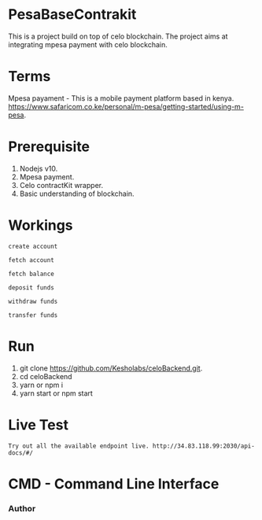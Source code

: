 # PesaBaseContrakit
  This is a project build on top of celo blockchain. The project aims at integrating mpesa payment with celo blockchain.

# Terms
  Mpesa payament - This is a mobile payment platform based in kenya. https://www.safaricom.co.ke/personal/m-pesa/getting-started/using-m-pesa.

# Prerequisite
1. Nodejs v10.
2. Mpesa payment.
3. Celo contractKit wrapper.
4. Basic understanding of blockchain.

# Workings
    create account

    fetch account

    fetch balance

    deposit funds

    withdraw funds

    transfer funds

# Run
1. git clone https://github.com/Kesholabs/celoBackend.git.
2. cd celoBackend
3. yarn or npm i
4. yarn start or npm start

# Live Test
    Try out all the available endpoint live. http://34.83.118.99:2030/api-docs/#/

# CMD - Command Line Interface

### Author

